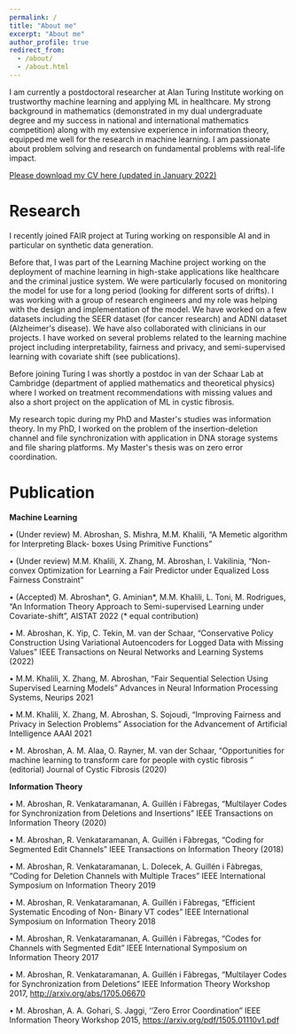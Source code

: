 ```yaml
---
permalink: /
title: "About me"
excerpt: "About me"
author_profile: true
redirect_from: 
  - /about/
  - /about.html
---
```


I am currently a postdoctoral researcher at Alan Turing Institute working on trustworthy machine learning and applying ML in healthcare. My strong background in mathematics (demonstrated in my dual undergraduate degree and my success in national and international mathematics competition) along with my extensive experience in information theory, equipped me well for the research in machine learning. I am passionate about problem solving and research on fundamental problems with real-life impact.

[Please download my CV here (updated in January 2022)](http://mahedab.github.io/files/CV.pdf)

Research
======
I recently joined FAIR project at Turing working on responsible AI and in particular on synthetic data generation. 

Before that, I was part of the Learning Machine project working on the deployment of machine learning in high-stake applications like healthcare and the criminal justice system. We were particularly focused on monitoring the model for use for a long period (looking for different sorts of drifts). I was working with a group of research engineers and my role was helping with the design and implementation of the model. We have worked on a few datasets including the SEER dataset (for cancer research) and ADNI dataset (Alzheimer's disease). We have also collaborated with clinicians in our projects. I have worked on several problems related to the learning machine project including interpretability, fairness and privacy, and semi-supervised learning with covariate shift (see publications). 

Before joining Turing I was shortly a postdoc in van der Schaar Lab at Cambridge (department of applied mathematics and theoretical physics) where I worked on treatment recommendations with missing values and also a short project on the application of ML in cystic fibrosis.

My research topic during my PhD and Master's studies was information theory. In my PhD, I worked on the problem of the insertion-deletion channel and file synchronization with application in DNA storage systems and file sharing platforms. My Master's thesis was on zero error coordination.

Publication
======
**Machine Learning**

• (Under review) M. Abroshan, S. Mishra, M.M. Khalili, “A Memetic algorithm for Interpreting Black- boxes Using Primitive Functions”

• (Under review) M.M. Khalili, X. Zhang, M. Abroshan, I. Vakilinia, “Non-convex Optimization for Learning a Fair Predictor under Equalized Loss Fairness Constraint”

• (Accepted) M. Abroshan\*, G. Aminian\*, M.M. Khalili, L. Toni, M. Rodrigues, “An Information Theory Approach to Semi-supervised Learning under Covariate-shift”, AISTAT 2022
(\* equal contribution)

• M. Abroshan, K. Yip, C. Tekin, M. van der Schaar, “Conservative Policy Construction Using Variational Autoencoders for Logged Data with Missing Values” IEEE Transactions on Neural Networks and Learning Systems (2022)

• M.M. Khalili, X. Zhang, M. Abroshan, “Fair Sequential Selection Using Supervised Learning Models” Advances in Neural Information Processing Systems, Neurips 2021

• M.M. Khalili, X. Zhang, M. Abroshan, S. Sojoudi, “Improving Fairness and Privacy in Selection Problems” Association for the Advancement of Artificial Intelligence AAAI 2021

• M. Abroshan, A. M. Alaa, O. Rayner, M. van der Schaar, “Opportunities for machine learning to transform care for people with cystic fibrosis ” (editorial) Journal of Cystic Fibrosis (2020)

**Information Theory**

• M. Abroshan, R. Venkataramanan, A. Guillén i Fàbregas, “Multilayer Codes for Synchronization from Deletions and Insertions” IEEE Transactions on Information Theory (2020)

• M. Abroshan, R. Venkataramanan, A. Guillén i Fàbregas, “Coding for Segmented Edit Channels” IEEE Transactions on Information Theory (2018)

• M. Abroshan, R. Venkataramanan, L. Dolecek, A. Guillén i Fàbregas, “Coding for Deletion Channels with Multiple Traces” IEEE International Symposium on Information Theory 2019

• M. Abroshan, R. Venkataramanan, A. Guillén i Fàbregas, “Efficient Systematic Encoding of Non- Binary VT codes” IEEE International Symposium on Information Theory 2018

• M. Abroshan, R. Venkataramanan, A. Guillén i Fàbregas, “Codes for Channels with Segmented Edit” IEEE International Symposium on Information Theory 2017

• M. Abroshan, R. Venkataramanan, A. Guillén i Fàbregas, “Multilayer Codes for Synchronization from Deletions” IEEE Information Theory Workshop 2017, http://arxiv.org/abs/1705.06670

• M. Abroshan, A. A. Gohari, S. Jaggi, ‘‘Zero Error Coordination” IEEE Information Theory Workshop 2015, https://arxiv.org/pdf/1505.01110v1.pdf
